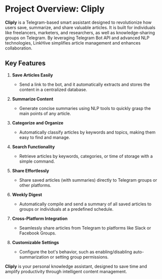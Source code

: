 # Project Overview: Cliply

**Cliply** is a Telegram-based smart assistant designed to revolutionize how users save, summarize, and share valuable articles. It is built for individuals like freelancers, marketers, and researchers, as well as knowledge-sharing groups on Telegram. By leveraging Telegram Bot API and advanced NLP technologies, LinkHive simplifies article management and enhances collaboration.

## Key Features

1. **Save Articles Easily**  
   - Send a link to the bot, and it automatically extracts and stores the content in a centralized database.

2. **Summarize Content**  
   - Generate concise summaries using NLP tools to quickly grasp the main points of any article.

3. **Categorize and Organize**  
   - Automatically classify articles by keywords and topics, making them easy to find and manage.

4. **Search Functionality**  
   - Retrieve articles by keywords, categories, or time of storage with a simple command.

5. **Share Effortlessly**  
   - Share saved articles (with summaries) directly to Telegram groups or other platforms.

6. **Weekly Digest**  
   - Automatically compile and send a summary of all saved articles to groups or individuals at a predefined schedule.

7. **Cross-Platform Integration**  
   - Seamlessly share articles from Telegram to platforms like Slack or Facebook Groups.

8. **Customizable Settings**  
   - Configure the bot's behavior, such as enabling/disabling auto-summarization or setting group permissions.

**Cliply** is your personal knowledge assistant, designed to save time and amplify productivity through intelligent content management.
